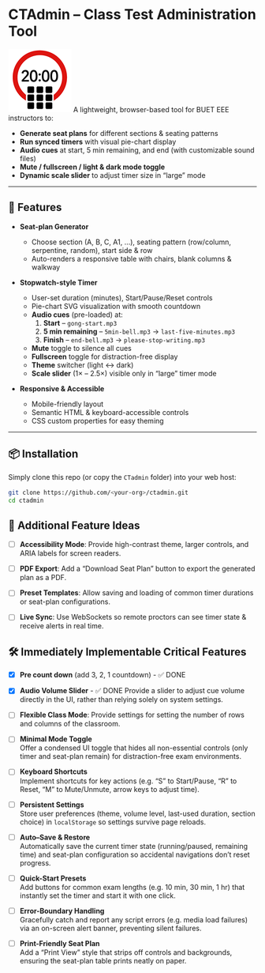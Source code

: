 # CTAdmin – Class Test Administration Tool
![logo](https://github.com/sajidbuet/ctadmin/blob/main/docs/favicon.png?raw=true)
A lightweight, browser-based tool for BUET EEE instructors to:
- **Generate seat plans** for different sections & seating patterns  
- **Run synced timers** with visual pie-chart display  
- **Audio cues** at start, 5 min remaining, and end (with customizable sound files)  
- **Mute / fullscreen / light & dark mode toggle**  
- **Dynamic scale slider** to adjust timer size in “large” mode  

---

## 🚀 Features

- **Seat-plan Generator**  
  - Choose section (A, B, C, A1, …), seating pattern (row/column, serpentine, random), start side & row  
  - Auto-renders a responsive table with chairs, blank columns & walkway  

- **Stopwatch-style Timer**  
  - User-set duration (minutes), Start/Pause/Reset controls  
  - Pie-chart SVG visualization with smooth countdown  
  - **Audio cues** (pre-loaded) at:  
    1. **Start** – `gong-start.mp3`  
    2. **5 min remaining** – `5min-bell.mp3` → `last-five-minutes.mp3`  
    3. **Finish** – `end-bell.mp3` → `please-stop-writing.mp3`  
  - **Mute** toggle to silence all cues  
  - **Fullscreen** toggle for distraction-free display  
  - **Theme** switcher (light ↔ dark)  
  - **Scale slider** (1× – 2.5×) visible only in “large” timer mode  

- **Responsive & Accessible**  
  - Mobile-friendly layout  
  - Semantic HTML & keyboard-accessible controls  
  - CSS custom properties for easy theming  

---

## 📦 Installation

Simply clone this repo (or copy the `CTadmin` folder) into your web host:

```bash
git clone https://github.com/<your-org>/ctadmin.git
cd ctadmin
```

## 🚀 Additional Feature Ideas

- [ ] **Accessibility Mode**: Provide high-contrast theme, larger controls, and ARIA labels for screen readers.
- [ ] **PDF Export**: Add a “Download Seat Plan” button to export the generated plan as a PDF.
- [ ] **Preset Templates**: Allow saving and loading of common timer durations or seat-plan configurations.
- [ ] **Live Sync**: Use WebSockets so remote proctors can see timer state & receive alerts in real time.


## 🛠️ Immediately Implementable Critical Features
- [X] **Pre count down** (add 3, 2, 1 countdown) - ✅ DONE
- [X] **Audio Volume Slider**  - ✅ DONE
  Provide a slider to adjust cue volume directly in the UI, rather than relying solely on system settings.
- [ ] **Flexible Class Mode**: Provide settings for setting the number of rows and columns of the classroom.
- [ ] **Minimal Mode Toggle**  
  Offer a condensed UI toggle that hides all non-essential controls (only timer and seat-plan remain) for distraction-free exam environments.
- [ ] **Keyboard Shortcuts**  
  Implement shortcuts for key actions (e.g. “S” to Start/Pause, “R” to Reset, “M” to Mute/Unmute, arrow keys to adjust time).

- [ ] **Persistent Settings**  
  Store user preferences (theme, volume level, last-used duration, section choice) in `localStorage` so settings survive page reloads.
- [ ] **Auto–Save & Restore**  
  Automatically save the current timer state (running/paused, remaining time) and seat-plan configuration so accidental navigations don’t reset progress.
- [ ] **Quick-Start Presets**  
  Add buttons for common exam lengths (e.g. 10 min, 30 min, 1 hr) that instantly set the timer and start it with one click.
- [ ] **Error-Boundary Handling**  
  Gracefully catch and report any script errors (e.g. media load failures) via an on-screen alert banner, preventing silent failures.
- [ ] **Print-Friendly Seat Plan**  
  Add a “Print View” style that strips off controls and backgrounds, ensuring the seat-plan table prints neatly on paper.
